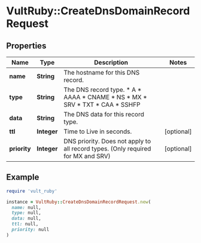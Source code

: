 # VultRuby::CreateDnsDomainRecordRequest

## Properties

| Name | Type | Description | Notes |
| ---- | ---- | ----------- | ----- |
| **name** | **String** | The hostname for this DNS record. |  |
| **type** | **String** | The DNS record type.  * A * AAAA * CNAME * NS * MX * SRV * TXT * CAA * SSHFP |  |
| **data** | **String** | The DNS data for this record type. |  |
| **ttl** | **Integer** | Time to Live in seconds. | [optional] |
| **priority** | **Integer** | DNS priority. Does not apply to all record types. (Only required for MX and SRV) | [optional] |

## Example

```ruby
require 'vult_ruby'

instance = VultRuby::CreateDnsDomainRecordRequest.new(
  name: null,
  type: null,
  data: null,
  ttl: null,
  priority: null
)
```

